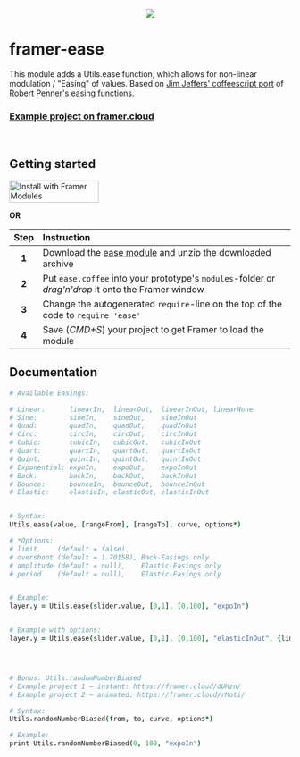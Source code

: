 
<p align="center"><img src="https://media.giphy.com/media/3ohhwHGaYG9bGRfIyY/giphy.gif"></p>

# framer-ease

This module adds a Utils.ease function, which allows for non-linear modulation / "Easing" of values. Based on [Jim Jeffers' coffeescript port](https://github.com/jimjeffers/Easie) of [Robert Penner's easing functions](http://robertpenner.com/easing/).
<br />

### [Example project on framer.cloud](https://framer.cloud/tmLXp/)

<br />

## Getting started

<a href='https://open.framermodules.com/ease'>
    <img alt='Install with Framer Modules'
    src='https://www.framermodules.com/assets/badge@2x.png' width='160' height='40' /></a>

<strong>OR</strong>

| Step  | Instruction                                                                                           |
| :---: | :---                                                                                                  |
| **1** | Download the [ease module](https://github.com/marckrenn/framer-ease/archive/master.zip) and unzip the downloaded archive |
| **2** | Put `ease.coffee` into your prototype's `modules`-folder or *drag'n'drop* it onto the Framer window   |
| **3** | Change the autogenerated `require`-line on the top of the code to `require 'ease'`                    |
| **4** | Save (*CMD+S*) your project to get Framer to load the module                                          |


## Documentation

```coffee
# Available Easings:

# Linear:      linearIn,  linearOut,  linearInOut, linearNone
# Sine:        sineIn,    sineOut,    sineInOut
# Quad:        quadIn,    quadOut,    quadInOut
# Circ:        circIn,    circOut,    circInOut
# Cubic:       cubicIn,   cubicOut,   cubicInOut
# Quart:       quartIn,   quartOut,   quartInOut
# Quint:       quintIn,   quintOut,   quintInOut
# Exponential: expoIn,    expoOut,    expoInOut
# Back:        backIn,    backOut,    backInOut
# Bounce:      bounceIn,  bounceOut,  bounceInOut
# Elastic:     elasticIn, elasticOut, elasticInOut


# Syntax:
Utils.ease(value, [rangeFrom], [rangeTo], curve, options*)

# *Options:
# limit     (default = false)
# overshoot (default = 1.70158), Back-Easings only
# amplitude (default = null),    Elastic-Easings only
# period    (default = null),    Elastic-Easings only


# Example:
layer.y = Utils.ease(slider.value, [0,1], [0,100], "expoIn")


# Example with options:
layer.y = Utils.ease(slider.value, [0,1], [0,100], "elasticInOut", {limit: true, amplitude: 2, period: 0})




# Bonus: Utils.randomNumberBiased
# Example project 1 – instant: https://framer.cloud/dUHzn/
# Example project 2 – animated: https://framer.cloud/rMoti/

# Syntax:
Utils.randomNumberBiased(from, to, curve, options*)

# Example:
print Utils.randomNumberBiased(0, 100, "expoIn")
```


<br />

